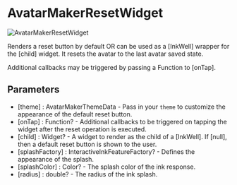 # AvatarMakerResetWidget

![AvatarMakerResetWidget](https://github.com/RoadTripMoustache/avatar_maker/assets/36586573/ef052b05-1b23-4f77-8a47-1d08fc734958)

Renders a reset button by default OR can be used as a [InkWell] wrapper for the [child] widget. It resets the avatar to the last avatar saved state.

Additional callbacks may be triggered by passing a Function to [onTap].

## Parameters
- [theme] : AvatarMakerThemeData - Pass in your `theme` to customize the appearance of the default reset button.
- [onTap] : Function? - Additional callbacks to be triggered on tapping the widget after the reset operation is executed.
- [child] : Widget? - A widget to render as the child of a [InkWell]. If [null], then a default reset button is shown to the user.
- [splashFactory] : InteractiveInkFeatureFactory? - Defines the appearance of the splash.
- [splashColor] : Color? - The splash color of the ink response.
- [radius] : double? - The radius of the ink splash.